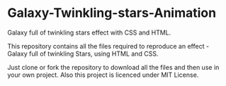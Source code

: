 # Galaxy-Twinkling-stars-Animation
Galaxy full of twinkling stars effect with CSS and HTML.


This repository contains all the files required to reproduce an effect - Galaxy full of twinkling Stars, using HTML and CSS. 

Just clone or fork the repository to download all the files and then use in your own project. Also this project is licenced under MIT License.
